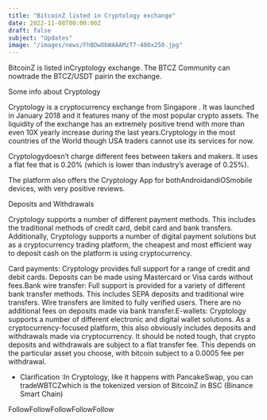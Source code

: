 ```yaml
---
title: "BitcoinZ listed in Cryptology exchange"
date: 2022-11-08T00:00:00Z
draft: false
subject: "Updates"
image: "/images/news/FhBOwObWAAAMzT7-400x250.jpg"
---
```


BitcoinZ is listed inCryptology exchange. The BTCZ Community can nowtrade the BTCZ/USDT pairin the exchange.

Some info about Cryptology

Cryptology is a cryptocurrency exchange from Singapore . It was launched in January 2018 and it features many of the most popular crypto assets. The liquidity of the exchange has an extremely positive trend with more than even 10X yearly increase during the last years.Cryptology in the most countries of the World though USA traders cannot use its services for now.

Cryptologydoesn’t charge different fees between takers and makers. It uses a flat fee that is 0.20% (which is lower than industry’s average of 0.25%).

The platform also offers the Cryptology App for bothAndroidandiOSmobile devices, with very positive reviews.

Deposits and Withdrawals

Cryptology supports a number of different payment methods. This includes the traditional methods of credit card, debit card and bank transfers. Additionally, Cryptology supports a number of digital payment solutions but as a cryptocurrency trading platform, the cheapest and most efficient way to deposit cash on the platform is using cryptocurrency.

Card payments: Cryptology provides full support for a range of credit and debit cards. Deposits can be made using Mastercard or Visa cards without fees.Bank wire transfer: Full support is provided for a variety of different bank transfer methods. This includes SEPA deposits and traditional wire transfers. Wire transfers are limited to fully verified users. There are no additional fees on deposits made via bank transfer.E-wallets: Cryptology supports a number of different electronic and digital wallet solutions. As a cryptocurrency-focused platform, this also obviously includes deposits and withdrawals made via cryptocurrency. It should be noted tough, that crypto deposits and withdrawals are subject to a flat transfer fee. This depends on the particular asset you choose, with bitcoin subject to a 0.0005 fee per withdrawal.

* Clarification :In Cryptology, like it happens with PancakeSwap, you can tradeWBTCZwhich is the tokenized version of BitcoinZ in BSC (Binance Smart Chain)

FollowFollowFollowFollowFollow
